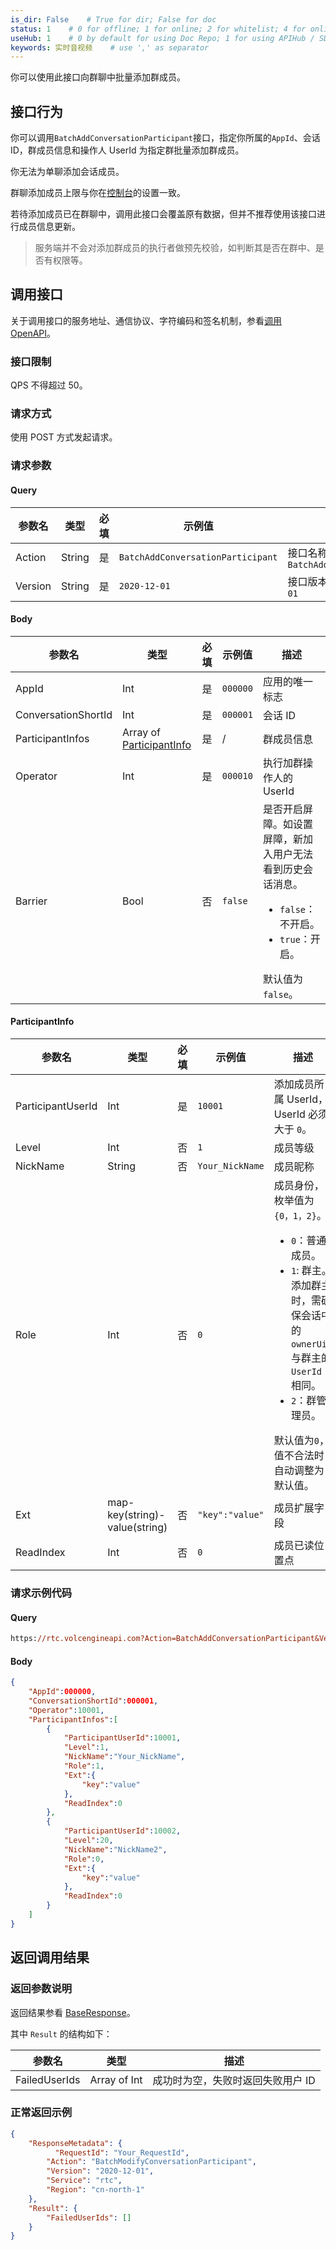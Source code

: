 ```yaml
---
is_dir: False    # True for dir; False for doc
status: 1    # 0 for offline; 1 for online; 2 for whitelist; 4 for online but hidden in TOC
useHub: 1    # 0 by default for using Doc Repo; 1 for using APIHub / SDKHub.
keywords: 实时音视频    # use ',' as separator
---
```


你可以使用此接口向群聊中批量添加群成员。

## 接口行为

你可以调用`BatchAddConversationParticipant`接口，指定你所属的`AppId`、会话 ID，群成员信息和操作人 UserId 为指定群批量添加群成员。

你无法为单聊添加会话成员。

群聊添加成员上限与你在[控制台](https://console.volcengine.com/rtc/workplaceRTC)的设置一致。

若待添加成员已在群聊中，调用此接口会覆盖原有数据，但并不推荐使用该接口进行成员信息更新。

>服务端并不会对添加群成员的执行者做预先校验，如判断其是否在群中、是否有权限等。
 ## 调用接口

关于调用接口的服务地址、通信协议、字符编码和签名机制，参看[调用 OpenAPI](412251)。
### 接口限制

QPS 不得超过 50。

### 请求方式

使用 POST 方式发起请求。

### 请求参数

#### Query

| **参数名** | **类型** | **必填** | **示例值** | **描述** |
| --- | --- | --- | --- | --- |
| Action | String | 是 | `BatchAddConversationParticipant` |  接口名称，本接口取值：`BatchAddConversationParticipant`|
| Version | String | 是 | `2020-12-01` | 接口版本，本接口取值：`2020-12-01` |

#### Body

| **参数名** | **类型** | **必填** | **示例值** |**描述** |
| --- | --- | --- | --- |--- |
| AppId | Int | 是 |`000000` | 应用的唯一标志 |
| ConversationShortId | Int |是 | `000001` | 会话 ID |
| ParticipantInfos |  Array of [ParticipantInfo](#participantinfo)| 是 |  /| 群成员信息 |
| Operator | Int | 是 | `000010` | 执行加群操作人的 UserId |
| Barrier | Bool | 否 | `false` | 是否开启屏障。如设置屏障，新加入用户无法看到历史会话消息。 <ul><li> `false`：不开启。</li><li>`true`：开启。</li></ul>默认值为`false`。|

#### ParticipantInfo <span id="participantinfo"></span>

| **参数名** | **类型** | **必填** | **示例值** |**描述** |
| --- | --- | --- | --- |--- |
| ParticipantUserId | Int | 是 | `10001` | 添加成员所属 UserId，UserId 必须大于 `0`。 |
| Level | Int | 否 | `1` | 成员等级 |
| NickName | String | 否 | `Your_NickName` | 成员昵称 |
| Role | Int | 否 | `0` | 成员身份，枚举值为 `{0，1，2}`。<ul><li>`0`：普通成员。</li><li>`1`: 群主。添加群主时，需确保会话中的 `ownerUid` 与群主的 `UserId` 相同。</li><li>`2`：群管理员。</li></ul>默认值为`0`，值不合法时自动调整为默认值。 |
| Ext| map-key(string)-value(string) | 否 |`"key":"value"`| 成员扩展字段 |
| ReadIndex | Int | 否 |`0`| 成员已读位置点 |


### 请求示例代码

#### Query

```postscript
https://rtc.volcengineapi.com?Action=BatchAddConversationParticipant&Version=2020-12-01
```

#### Body

```json
{
    "AppId":000000,
    "ConversationShortId":000001,
    "Operator":10001,
    "ParticipantInfos":[
        {
            "ParticipantUserId":10001,
            "Level":1,
            "NickName":"Your_NickName",
            "Role":1,
            "Ext":{
                "key":"value"
            },
            "ReadIndex":0
        },
        {
            "ParticipantUserId":10002,
            "Level":20,
            "NickName":"NickName2",
            "Role":0,
            "Ext":{
                "key":"value"
            },
            "ReadIndex":0
        }
    ]
}
```

## 返回调用结果

### 返回参数说明

返回结果参看 [BaseResponse](192711#baseresponse)。 

其中 `Result` 的结构如下：

| 参数名 | 类型 | 描述 |
| --- | --- | --- |
| FailedUserIds | Array of Int| 成功时为空，失败时返回失败用户 ID |


### 正常返回示例

```json
{
    "ResponseMetadata": {
	      "RequestId": "Your_RequestId",    
        "Action": "BatchModifyConversationParticipant",
        "Version": "2020-12-01",
        "Service": "rtc",        
        "Region": "cn-north-1"
    },
    "Result": {
        "FailedUserIds": []
    }
}
```
